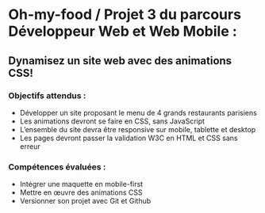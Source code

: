 # Oh-my-food / Projet 3 du parcours Développeur Web et Web Mobile : 
## Dynamisez un site web avec des animations CSS!

### Objectifs attendus :
- Développer un site proposant le menu de 4 grands restaurants parisiens
- Les animations devront se faire en CSS, sans JavaScript
- L’ensemble du site devra être responsive sur mobile, tablette et desktop
- Les pages devront passer la validation W3C en HTML et CSS sans erreur

### Compétences évaluées :
- Intégrer une maquette en mobile-first
- Mettre en œuvre des animations CSS
- Versionner son projet avec Git et Github

